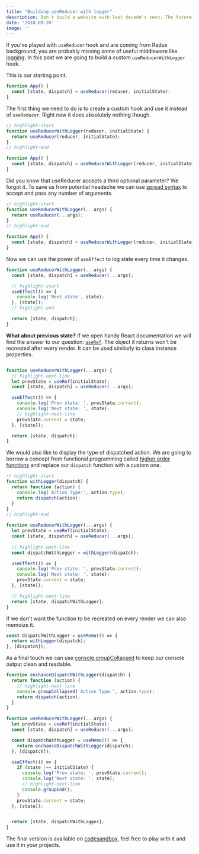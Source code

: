 ```yaml
---
title: "Building useReducer with logger"
description: Don't build a website with last decade's tech. The future of the web is mobile. However, many of them are too subtle to catch with a lint rule anyway. 
date: '2018-09-26'
image: ''
---
```


If you've played with `useReducer` hook and are coming from Redux background, you are probably missing some of useful middleware like [logging](https://github.com/LogRocket/redux-logger). In this post we are going to build a custom `useReducerWithLogger` hook.

This is our starting point. 

```javascript
function App() {
  const [state, dispatch] = useReducer(reducer, initialState);
}
```

The first thing we need to do is to create a custom hook and use it instead of `useReducer`. Right now it does absolutely nothing though. 

```javascript
// highlight-start
function useReducerWithLogger(reducer, initialState) {
  return useReducer(reducer, initialState);
}
// highlight-end

function App() {
  const [state, dispatch] = useReducerWithLogger(reducer, initialState);
}
```

Did you know that useReducer accepts a third optional parameter? We forgot it. To save us from potential headache we can use [spread syntax](https://developer.mozilla.org/en-US/docs/Web/JavaScript/Reference/Operators/Spread_syntax) to accept and pass any number of arguments.

```javascript
// highlight-start
function useReducerWithLogger(...args) {
  return useReducer(...args);
}
// highlight-end

function App() {
  const [state, dispatch] = useReducerWithLogger(reducer, initialState);
}
```

Now we can use the power of `useEffect` to log state every time it changes. 

```javascript
function useReducerWithLogger(...args) {
  const [state, dispatch] = useReducer(...args);

  // highlight-start
  useEffect(() => {
    console.log('Next state', state);
  }, [state]);
  // highlight-end

  return [state, dispatch];
}
```

**What about previous state?** If we open handy React documentation we will find the answer to our question: [`useRef`](https://reactjs.org/docs/hooks-faq.html#how-to-get-the-previous-props-or-state). The object it returns won't be recreated after every render. It can be used similarly to class instance properties. 

```javascript

function useReducerWithLogger(...args) {
  // highlight-next-line
  let prevState = useRef(initialState);
  const [state, dispatch] = useReducer(...args);

  useEffect(() => {
    console.log('Prev state: ', prevState.current);
    console.log('Next state: ', state);
    // highlight-next-line
    prevState.current = state;
  }, [state]);

  return [state, dispatch];
}
```

We would also like to display the type of dispatched action. We are going to borrow a concept from functional programming called [higher order functions](https://egghead.io/lessons/javascript-modify-functions-with-higher-order-functions-in-javascript) and replace our `dispatch` function with a custom one.

```javascript
// highlight-start
function withLogger(dispatch) {
  return function (action) {
    console.log('Action Type:', action.type);
    return dispatch(action);
  }
}
// highlight-end

function useReducerWithLogger(...args) {
  let prevState = useRef(initialState);
  const [state, dispatch] = useReducer(...args);
  
  // highlight-next-line
  const dispatchWithLogger = withLogger(dispatch);

  useEffect(() => {
    console.log('Prev state: ', prevState.current);
    console.log('Next state: ', state);
    prevState.current = state;
  }, [state]);

  // highlight-next-line
  return [state, dispatchWithLogger];
}
```

If we don't want the function to be recreated on every render we can also memoize it. 

```javascript
const dispatchWithLogger = useMemo(() => {
  return withLogger(dispatch);
}, [dispatch]);
```

As a final touch we can use [console.groupCollapsed](https://developer.mozilla.org/en-US/docs/Web/API/Console/groupCollapsed) to keep our console output clean and readable.

```javascript
function enchanceDispatchWithLogger(dispatch) {
  return function (action) {
    // highlight-next-line
    console.groupCollapsed('Action Type:', action.type);
    return dispatch(action);
  }
}

function useReducerWithLogger(...args) {
  let prevState = useRef(initialState);
  const [state, dispatch] = useReducer(...args);

  const dispatchWithLogger = useMemo(() => {
    return enchanceDispatchWithLogger(dispatch);
  }, [dispatch]);

  useEffect(() => {
    if (state !== initialState) {
      console.log('Prev state: ', prevState.current);
      console.log('Next state: ', state);
      // highlight-next-line
      console.groupEnd();
    }
    prevState.current = state;
  }, [state]);


  return [state, dispatchWithLogger];
}
```

The final version is available on [codesandbox](https://codesandbox.io/s/008koj8zov), feel free to play with it and use it in your projects.